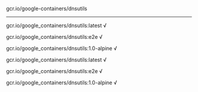 gcr.io/google-containers/dnsutils 

----
gcr.io/google_containers/dnsutils:latest √

gcr.io/google_containers/dnsutils:e2e √

gcr.io/google_containers/dnsutils:1.0-alpine √

gcr.io/google_containers/dnsutils:latest √

gcr.io/google_containers/dnsutils:e2e √

gcr.io/google_containers/dnsutils:1.0-alpine √


